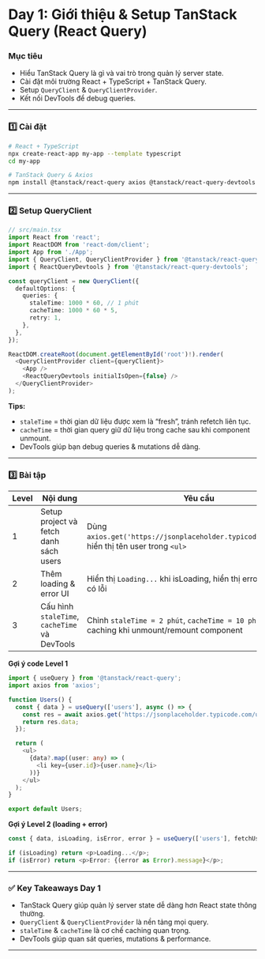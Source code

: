 # **Day 1: Giới thiệu & Setup TanStack Query (React Query)**

### **Mục tiêu**

* Hiểu TanStack Query là gì và vai trò trong quản lý server state.
* Cài đặt môi trường React + TypeScript + TanStack Query.
* Setup `QueryClient` & `QueryClientProvider`.
* Kết nối DevTools để debug queries.

---

### **1️⃣ Cài đặt**

```bash
# React + TypeScript
npx create-react-app my-app --template typescript
cd my-app

# TanStack Query & Axios
npm install @tanstack/react-query axios @tanstack/react-query-devtools
```

---

### **2️⃣ Setup QueryClient**

```ts
// src/main.tsx
import React from 'react';
import ReactDOM from 'react-dom/client';
import App from './App';
import { QueryClient, QueryClientProvider } from '@tanstack/react-query';
import { ReactQueryDevtools } from '@tanstack/react-query-devtools';

const queryClient = new QueryClient({
  defaultOptions: {
    queries: {
      staleTime: 1000 * 60, // 1 phút
      cacheTime: 1000 * 60 * 5,
      retry: 1,
    },
  },
});

ReactDOM.createRoot(document.getElementById('root')!).render(
  <QueryClientProvider client={queryClient}>
    <App />
    <ReactQueryDevtools initialIsOpen={false} />
  </QueryClientProvider>
);
```

**Tips:**

* `staleTime` = thời gian dữ liệu được xem là “fresh”, tránh refetch liên tục.
* `cacheTime` = thời gian query giữ dữ liệu trong cache sau khi component unmount.
* DevTools giúp bạn debug queries & mutations dễ dàng.

---

### **3️⃣ Bài tập**

| Level | Nội dung                                      | Yêu cầu                                                                                             |
| ----- | --------------------------------------------- | --------------------------------------------------------------------------------------------------- |
| 1     | Setup project và fetch danh sách users        | Dùng `axios.get('https://jsonplaceholder.typicode.com/users')`, hiển thị tên user trong `<ul>`      |
| 2     | Thêm loading & error UI                       | Hiển thị `Loading...` khi isLoading, hiển thị error message khi có lỗi                              |
| 3     | Cấu hình `staleTime`, `cacheTime` và DevTools | Chỉnh `staleTime = 2 phút`, `cacheTime = 10 phút` và quan sát caching khi unmount/remount component |

**Gợi ý code Level 1**

```ts
import { useQuery } from '@tanstack/react-query';
import axios from 'axios';

function Users() {
  const { data } = useQuery(['users'], async () => {
    const res = await axios.get('https://jsonplaceholder.typicode.com/users');
    return res.data;
  });

  return (
    <ul>
      {data?.map((user: any) => (
        <li key={user.id}>{user.name}</li>
      ))}
    </ul>
  );
}

export default Users;
```

**Gợi ý Level 2 (loading + error)**

```ts
const { data, isLoading, isError, error } = useQuery(['users'], fetchUsers);

if (isLoading) return <p>Loading...</p>;
if (isError) return <p>Error: {(error as Error).message}</p>;
```

---

### ✅ **Key Takeaways Day 1**

* TanStack Query giúp quản lý server state dễ dàng hơn React state thông thường.
* `QueryClient` & `QueryClientProvider` là nền tảng mọi query.
* `staleTime` & `cacheTime` là cơ chế caching quan trọng.
* DevTools giúp quan sát queries, mutations & performance.

---
